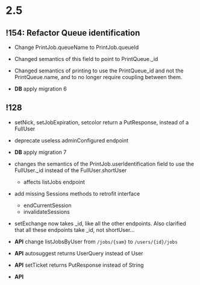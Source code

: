 # 2.5
## !154: Refactor Queue identification
- Change PrintJob.queueName to PrintJob.queueId

- Changed semantics of this field to point to PrintQueue._id

- Changed semantics of printing to use the PrintQueue_id and not the PrintQueue.name, and to no longer require coupling between them.

- **DB** apply migration 6 

## !128

- setNick, setJobExpiration, setcolor return a PutResponse, instead of a FullUser
- deprecate useless adminConfigured endpoint

- **DB** apply migration 7
- changes the semantics of the PrintJob.userIdentification field to use the FullUser._id instead of the FullUser.shortUser
    - affects listJobs endpoint
    
- add missing Sessions methods to retrofit interface
    - endCurrentSession
    - invalidateSessions
    
- setExchange now takes _id, like all the other endpoints. Also clarified that all these endpoints take _id, not shortUser...

- **API** change listJobsByUser from `/jobs/{sam}` to `/users/{id}/jobs`
- **API** autosuggest returns UserQuery instead of User
- **API** setTicket returns PutResponse instead of String
- **API** 

